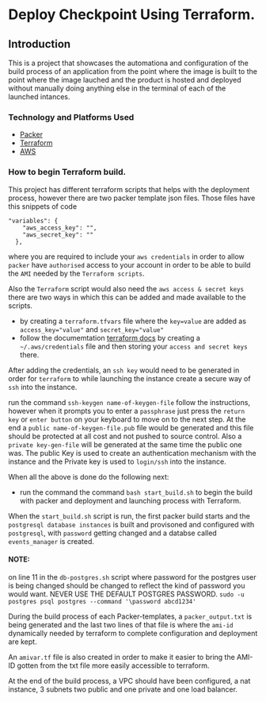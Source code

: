 # Deploy Checkpoint Using Terraform.

## Introduction

This is a project that showcases the automationa and configuration of the build process of an application from the point where the image is built to the point where the image lauched and the product is hosted and deployed without manually doing anything else in the terminal of each of the launched intances.

### Technology and Platforms Used

- [Packer](https://www.packer.io/docs/index.html)
- [Terraform](https://www.terraform.io/docs/index.html)
- [AWS](aws.amazon.com)

### How to begin Terraform build.

This project has different terraform scripts that helps with the deployment process, however there are two packer template json files. Those files have this snippets of code

```
"variables": {
    "aws_access_key": "",
    "aws_secret_key": ""
  },
```

where you are required to include your `aws credentials` in order to allow `packer` have `authorised` access to your account in order to be able to build the `AMI` needed by the `Terraform scripts`.

Also the `Terraform` script would also need the `aws access & secret keys` there are two ways in which this can be added and made available to the scripts.

- by creating a `terraform.tfvars` file where the `key=value` are added as `access_key="value"` and `secret_key="value"`
- follow the documemtation [terraform docs](https://www.terraform.io/intro/getting-started/build.html) by creating a `~/.aws/credentials` file and then storing your `access and secret keys` there.

After adding the credentials, an `ssh key` would need to be generated in order for `terraform` to while launching the instance create a secure way of `ssh` into the instance.

run the command `ssh-keygen name-of-keygen-file`
follow the instructions, however when it prompts you to enter a `passphrase` just press the `return key` or `enter button` on your keyboard to move on to the next step.
At the end a `public name-of-keygen-file.pub` file would be generated and this file should be protected at all cost and not pushed to source control.
Also a `private key-gen-file` will be generated at the same time the public one was.
The public Key is used to create an authentication mechanism with the instance and the Private key is used to `login/ssh` into the instance.

When all the above is done do the following next:

- run the command the command `bash start_build.sh` to begin the build with packer and deployment and launching process with Terraform.

When the `start_build.sh` script is run, the first packer build starts and the `postgresql database instances` is built and provisoned and configured with `postgresql`, with `password` getting changed and a databse called `events_manager` is created.

#### NOTE:

on line 11 in the `db-postgres.sh` script where password for the postgres user is being changed should be changed to reflect the kind of password you would want. NEVER USE THE DEFAULT POSTGRES PASSWORD.
`sudo -u postgres psql postgres --command '\password abcd1234'`

During the build process of each Packer-templates, a `packer_output.txt` is being generated and the last two lines of that file is where the `ami-id` dynamically needed by terraform to complete configuration and deployment are kept.

An `amivar.tf` file is also created in order to make it easier to bring the AMI-ID gotten from the txt file more easily accessible to terraform.

At the end of the build process, a VPC should have been configured, a nat instance, 3 subnets two public and one private
and one load balancer.
